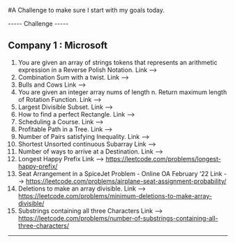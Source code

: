 #A Challenge to make sure I start with my goals today.

----- Challenge -----

Company 1 : Microsoft
---------------------

1) You are given an array of strings tokens that represents an arithmetic expression in a Reverse Polish Notation.
    Link --> 
2) Combination Sum with a twist.
    Link -->
3) Bulls and Cows
    Link -->
4) You are given an integer array nums of length n. Return maximum length of Rotation Function.
    Link -->
5) Largest Divisible Subset.
    Link -->
6) How to find a perfect Rectangle.
    Link -->
7) Scheduling a Course.
    Link -->
8) Profitable Path in a Tree.
    Link -->
9) Number of Pairs satisfying Inequality.
    Link -->
10) Shortest Unsorted continuous Subarray
    Link -->
11) Number of ways to arrive at a Destination.
    Link -->
12) Longest Happy Prefix
    Link --> https://leetcode.com/problems/longest-happy-prefix/
13) Seat Arrangement in a SpiceJet Problem - Online OA February ‘22
    Link --> https://leetcode.com/problems/airplane-seat-assignment-probability/
14) Deletions to make an array divisible.
    Link --> https://leetcode.com/problems/minimum-deletions-to-make-array-divisible/
15) Substrings containing all three Characters
    Link --> https://leetcode.com/problems/number-of-substrings-containing-all-three-characters/

--------------------------------------------------------------------------------------------------------------------
